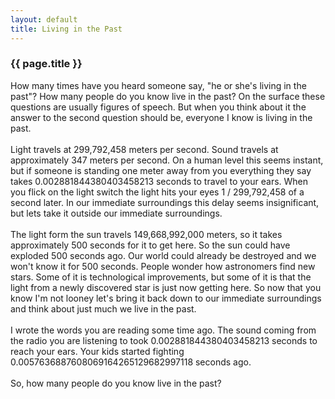 ```yaml
---
layout: default
title: Living in the Past
---
```


### {{ page.title }}
How many times have you heard someone say, "he or she's living in the past"?  How many people do you know live in the past?  On the surface these questions are usually figures of speech.  But when you think about it the answer to the second question should be, everyone I know is living in the past.
<br />
<br />Light travels at 299,792,458 meters per second. Sound travels at approximately 347 meters per second.  On a human level this seems instant, but if someone is standing one meter away from you everything they say takes 0.002881844380403458213 seconds to travel to your ears.  When you flick on the light switch the light hits your eyes 1 / 299,792,458 of a second later.  In our immediate surroundings this delay seems insignificant, but lets take it outside our immediate surroundings.
<br />
<br />The light form the sun travels 149,668,992,000 meters, so it takes approximately 500 seconds for it to get here.  So the sun could have exploded 500 seconds ago.  Our world could already be destroyed and we won't know it for 500 seconds.  People wonder how astronomers find new stars.  Some of it is technological improvements, but some of it is that the light from a newly discovered star is just now getting here.  So now that you know I'm not looney let's bring it back down to our immediate surroundings and think about just much we live in the past.
<br />
<br />I wrote the words you are reading some time ago.  The sound coming from the radio you are listening to took 0.002881844380403458213 seconds to reach your ears. Your kids started fighting 0.0057636887608069164265129682997118 seconds ago.
<br />
<br />So, how many people do you know live in the past?
